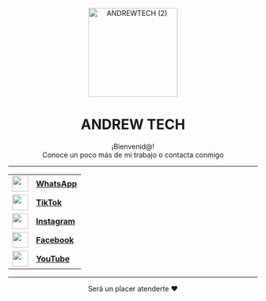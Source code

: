 <p align="center">
  <img width="180" height="180" alt="ANDREWTECH (2)" src="https://github.com/user-attachments/assets/9b7d840c-b1b5-47f1-9946-ea8453549a32" />
</p>

<h1 align="center">ANDREW TECH</h1>

<p align="center">
  ¡Bienvenid@!<br />
  Conoce un poco más de mi trabajo o contacta conmigo
</p>

---



<table align="center">
  <tr>
    <td>
      <img src="https://img.icons8.com/color/48/000000/whatsapp--v1.png" width="32" />
    </td>
    <td>
      <a href="https://wa.link/rq6d2f" target="_blank"><strong>WhatsApp</strong></a>
    </td>
  </tr>
  <tr>
    <td>
      <img src="https://img.icons8.com/color/48/000000/tiktok--v1.png" width="32" />
    </td>
    <td>
      <a href="https://www.tiktok.com/@sebaslosada30?_t=ZS-8xta4xiv3A2&_r=1" target="_blank"><strong>TikTok</strong></a>
    </td>
  </tr>
  <tr>
    <td>
      <img src="https://img.icons8.com/color/48/000000/instagram-new--v1.png" width="32" />
    </td>
    <td>
      <a href="https://www.instagram.com/elbash_30?igsh=ZnM4aWR5MTMydjRm" target="_blank"><strong>Instagram</strong></a>
    </td>
  </tr>
  <tr>
    <td>
      <img src="https://img.icons8.com/color/48/000000/facebook-new.png" width="32" />
    </td>
    <td>
      <a href="https://www.facebook.com/share/1Ct16s1z8g/" target="_blank"><strong>Facebook</strong></a>
    </td>
  </tr>
  <tr>
    <td>
      <img src="https://img.icons8.com/color/48/000000/youtube-play.png" width="32" />
    </td>
    <td>
      <a href="https://youtube.com/@elbash_?si=rBubZyni_QpW4yu2" target="_blank"><strong>YouTube</strong></a>
    </td>
  </tr>
</table>

---

<p align="center">
  Será un placer atenderte ❤️ 
</p>
